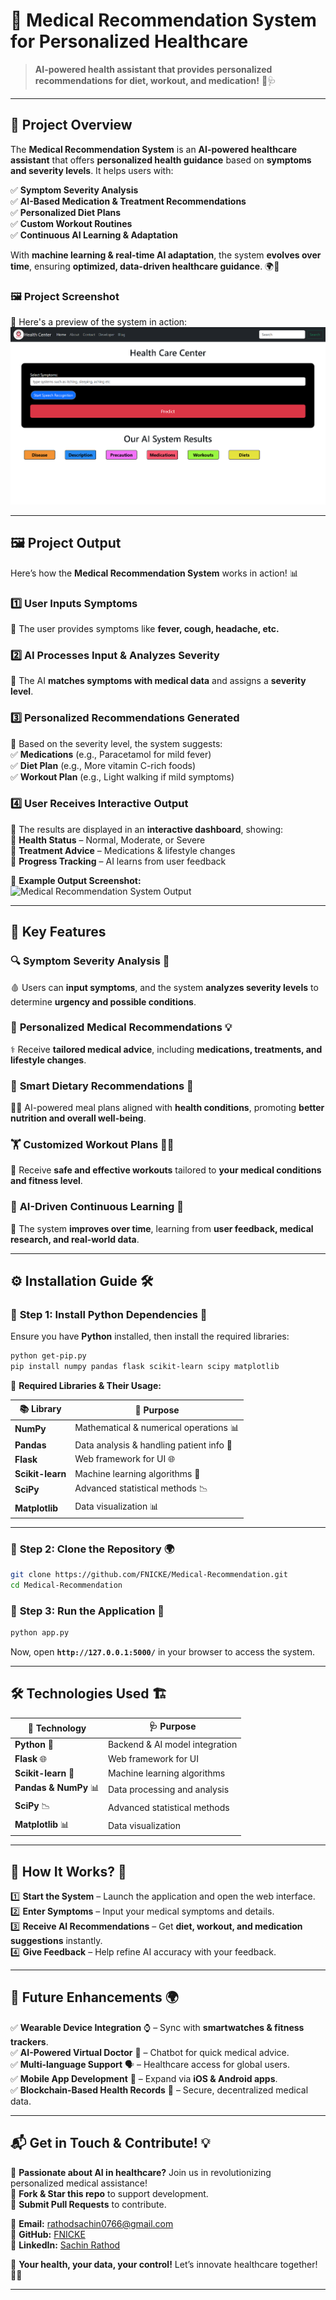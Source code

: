 

# 🏥 **Medical Recommendation System for Personalized Healthcare**  

> **AI-powered health assistant that provides personalized recommendations for diet, workout, and medication!** 🤖🩺  

---

## 📌 **Project Overview**  

The **Medical Recommendation System** is an **AI-powered healthcare assistant** that offers **personalized health guidance** based on **symptoms and severity levels**. It helps users with:  

✅ **Symptom Severity Analysis**  
✅ **AI-Based Medication & Treatment Recommendations**  
✅ **Personalized Diet Plans**  
✅ **Custom Workout Routines**  
✅ **Continuous AI Learning & Adaptation**  

With **machine learning & real-time AI adaptation**, the system **evolves over time**, ensuring **optimized, data-driven healthcare guidance**. 🌍💙  

### 🖼 **Project Screenshot**  
📸 Here's a preview of the system in action:  
![Medical Recommendation System](https://github.com/FNICKE/Medical-Recommendation/blob/main/Img.png?raw=true)  

---

## 🖼 **Project Output**  

Here’s how the **Medical Recommendation System** works in action! 📊  

### **1️⃣ User Inputs Symptoms**  
🔹 The user provides symptoms like **fever, cough, headache, etc.**  

### **2️⃣ AI Processes Input & Analyzes Severity**  
🧠 The AI **matches symptoms with medical data** and assigns a **severity level**.  

### **3️⃣ Personalized Recommendations Generated**  
💊 Based on the severity level, the system suggests:  
✅ **Medications** (e.g., Paracetamol for mild fever)  
✅ **Diet Plan** (e.g., More vitamin C-rich foods)  
✅ **Workout Plan** (e.g., Light walking if mild symptoms)  

### **4️⃣ User Receives Interactive Output**  
📢 The results are displayed in an **interactive dashboard**, showing:  
📌 **Health Status** – Normal, Moderate, or Severe  
📌 **Treatment Advice** – Medications & lifestyle changes  
📌 **Progress Tracking** – AI learns from user feedback  

📸 **Example Output Screenshot:**  
![Medical Recommendation System Output](https://github.com/FNICKE/Medical-Recommendation/blob/main/Output.png?raw=true)  

---

## 🚀 **Key Features**  

### 🔍 **Symptom Severity Analysis** 🏥  
🩸 Users can **input symptoms**, and the system **analyzes severity levels** to determine **urgency and possible conditions**.  

### 💊 **Personalized Medical Recommendations** 💡  
⚕️ Receive **tailored medical advice**, including **medications, treatments, and lifestyle changes**.  

### 🥗 **Smart Dietary Recommendations** 🍎  
🧑‍⚕️ AI-powered meal plans aligned with **health conditions**, promoting **better nutrition and overall well-being**.  

### 🏋️ **Customized Workout Plans** 🏃‍♂️  
💪 Receive **safe and effective workouts** tailored to **your medical conditions and fitness level**.  

### 🤖 **AI-Driven Continuous Learning** 🔄  
🧠 The system **improves over time**, learning from **user feedback, medical research, and real-world data**.  

---

## ⚙️ **Installation Guide** 🛠️  

### 🔹 **Step 1: Install Python Dependencies** 🐍  
Ensure you have **Python** installed, then install the required libraries:  
```bash
python get-pip.py
pip install numpy pandas flask scikit-learn scipy matplotlib
```

📌 **Required Libraries & Their Usage:**  

| 📚 Library | 🏥 Purpose |
|------------|-----------|
| **NumPy** | Mathematical & numerical operations 📊 |
| **Pandas** | Data analysis & handling patient info 🏥 |
| **Flask** | Web framework for UI 🌐 |
| **Scikit-learn** | Machine learning algorithms 🤖 |
| **SciPy** | Advanced statistical methods 📉 |
| **Matplotlib** | Data visualization 📊 |

---

### 🔹 **Step 2: Clone the Repository** 🌍  
```bash
git clone https://github.com/FNICKE/Medical-Recommendation.git
cd Medical-Recommendation
```

### 🔹 **Step 3: Run the Application** 🚀  
```bash
python app.py
```
Now, open **`http://127.0.0.1:5000/`** in your browser to access the system.  

---

## 🛠️ **Technologies Used** 🏗️  

| 🚀 Technology | 🩺 Purpose |
|--------------|-----------|
| **Python** 🐍 | Backend & AI model integration |
| **Flask** 🌐 | Web framework for UI |
| **Scikit-learn** 🤖 | Machine learning algorithms |
| **Pandas & NumPy** 📊 | Data processing and analysis |
| **SciPy** 📉 | Advanced statistical methods |
| **Matplotlib** 📊 | Data visualization |

---

## 🎯 **How It Works?** 🔬  

1️⃣ **Start the System** – Launch the application and open the web interface.  
2️⃣ **Enter Symptoms** – Input your medical symptoms and details.  
3️⃣ **Receive AI Recommendations** – Get **diet, workout, and medication suggestions** instantly.  
4️⃣ **Give Feedback** – Help refine AI accuracy with your feedback.  

---

## 🌟 **Future Enhancements** 🌍  

✅ **Wearable Device Integration** ⌚ – Sync with **smartwatches & fitness trackers**.  
✅ **AI-Powered Virtual Doctor** 🤖 – Chatbot for quick medical advice.  
✅ **Multi-language Support** 🗣️ – Healthcare access for global users.  
✅ **Mobile App Development** 📱 – Expand via **iOS & Android apps**.  
✅ **Blockchain-Based Health Records** 🔐 – Secure, decentralized medical data.  

---

## 📬 **Get in Touch & Contribute!** 💡  

🚀 **Passionate about AI in healthcare?** Join us in revolutionizing personalized medical assistance!  
🔹 **Fork & Star this repo** to support development.  
🔹 **Submit Pull Requests** to contribute.  

📧 **Email:** [rathodsachin0766@gmail.com](mailto:rathodsachin0766@gmail.com)  
🔗 **GitHub:** [FNICKE](https://github.com/FNICKE)  
🔗 **LinkedIn:** [Sachin Rathod](https://www.linkedin.com/in/sachin-rathod-469168310/)  

📢 **Your health, your data, your control!** Let’s innovate healthcare together! 🚀💙  

---
